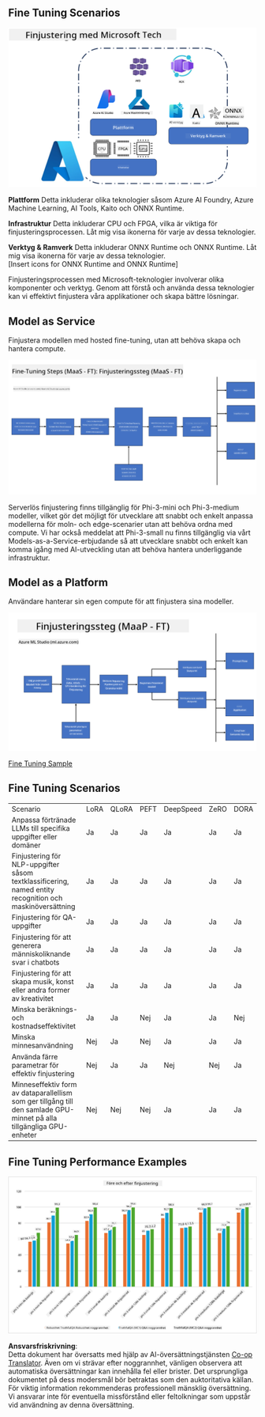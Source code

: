 <!--
CO_OP_TRANSLATOR_METADATA:
{
  "original_hash": "cb5648935f63edc17e95ce38f23adc32",
  "translation_date": "2025-05-09T21:55:47+00:00",
  "source_file": "md/03.FineTuning/FineTuning_Scenarios.md",
  "language_code": "sv"
}
-->
## Fine Tuning Scenarios

![FineTuning with MS Services](../../../../translated_images/FinetuningwithMS.25759a0154a97ad90e43a6cace37d6bea87f0ac0236ada3ad5d4a1fbacc3bdf7.sv.png)

**Plattform** Detta inkluderar olika teknologier såsom Azure AI Foundry, Azure Machine Learning, AI Tools, Kaito och ONNX Runtime.

**Infrastruktur** Detta inkluderar CPU och FPGA, vilka är viktiga för finjusteringsprocessen. Låt mig visa ikonerna för varje av dessa teknologier.

**Verktyg & Ramverk** Detta inkluderar ONNX Runtime och ONNX Runtime. Låt mig visa ikonerna för varje av dessa teknologier.  
[Insert icons for ONNX Runtime and ONNX Runtime]

Finjusteringsprocessen med Microsoft-teknologier involverar olika komponenter och verktyg. Genom att förstå och använda dessa teknologier kan vi effektivt finjustera våra applikationer och skapa bättre lösningar.

## Model as Service

Finjustera modellen med hosted fine-tuning, utan att behöva skapa och hantera compute.

![MaaS Fine Tuning](../../../../translated_images/MaaSfinetune.6184d80a336ea9d7bb67a581e9e5d0b021cafdffff7ba257c2012e2123e0d77e.sv.png)

Serverlös finjustering finns tillgänglig för Phi-3-mini och Phi-3-medium modeller, vilket gör det möjligt för utvecklare att snabbt och enkelt anpassa modellerna för moln- och edge-scenarier utan att behöva ordna med compute. Vi har också meddelat att Phi-3-small nu finns tillgänglig via vårt Models-as-a-Service-erbjudande så att utvecklare snabbt och enkelt kan komma igång med AI-utveckling utan att behöva hantera underliggande infrastruktur.

## Model as a Platform

Användare hanterar sin egen compute för att finjustera sina modeller.

![Maap Fine Tuning](../../../../translated_images/MaaPFinetune.cf8b08ef05bf57f362da90834be87562502f4370de4a7325a9fb03b8c008e5e7.sv.png)

[Fine Tuning Sample](https://github.com/Azure/azureml-examples/blob/main/sdk/python/foundation-models/system/finetune/chat-completion/chat-completion.ipynb)

## Fine Tuning Scenarios

| | | | | | | |
|-|-|-|-|-|-|-|
|Scenario|LoRA|QLoRA|PEFT|DeepSpeed|ZeRO|DORA|
|Anpassa förtränade LLMs till specifika uppgifter eller domäner|Ja|Ja|Ja|Ja|Ja|Ja|
|Finjustering för NLP-uppgifter såsom textklassificering, named entity recognition och maskinöversättning|Ja|Ja|Ja|Ja|Ja|Ja|
|Finjustering för QA-uppgifter|Ja|Ja|Ja|Ja|Ja|Ja|
|Finjustering för att generera människoliknande svar i chatbots|Ja|Ja|Ja|Ja|Ja|Ja|
|Finjustering för att skapa musik, konst eller andra former av kreativitet|Ja|Ja|Ja|Ja|Ja|Ja|
|Minska beräknings- och kostnadseffektivitet|Ja|Ja|Nej|Ja|Ja|Nej|
|Minska minnesanvändning|Nej|Ja|Nej|Ja|Ja|Ja|
|Använda färre parametrar för effektiv finjustering|Nej|Ja|Ja|Nej|Nej|Ja|
|Minneseffektiv form av dataparallellism som ger tillgång till den samlade GPU-minnet på alla tillgängliga GPU-enheter|Nej|Nej|Nej|Ja|Ja|Ja|

## Fine Tuning Performance Examples

![Finetuning Performance](../../../../translated_images/Finetuningexamples.9dbf84557eef43e011eb7cadf51f51686f9245f7953e2712a27095ab7d18a6d1.sv.png)

**Ansvarsfriskrivning**:  
Detta dokument har översatts med hjälp av AI-översättningstjänsten [Co-op Translator](https://github.com/Azure/co-op-translator). Även om vi strävar efter noggrannhet, vänligen observera att automatiska översättningar kan innehålla fel eller brister. Det ursprungliga dokumentet på dess modersmål bör betraktas som den auktoritativa källan. För viktig information rekommenderas professionell mänsklig översättning. Vi ansvarar inte för eventuella missförstånd eller feltolkningar som uppstår vid användning av denna översättning.